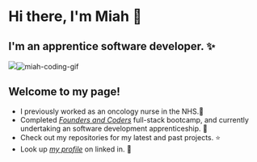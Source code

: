 
# Hi there, I'm Miah :wave:
## I'm an apprentice software developer. :sparkles:

![](.gif)![miah-coding-gif](https://user-images.githubusercontent.com/78933903/135720448-d4a9f456-d9d8-432f-905c-964686dc8f55.gif)

## Welcome to my page!

* I previously worked as an oncology nurse in the NHS.:blue_heart:
* Completed *[Founders and Coders](https://www.foundersandcoders.com/)* full-stack bootcamp, and currently undertaking an software development apprenticeship. :seedling:
* Check out my repositories for my latest and past projects. :star:
* Look up *[my profile](https://www.linkedin.com/in/miahbates)* on linked in. :dizzy:









